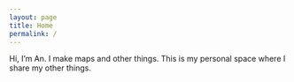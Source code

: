 ```yaml
---
layout: page
title: Home
permalink: /
---
```



Hi, I’m An. I make maps and other things. This is my personal space where I share my other things.

